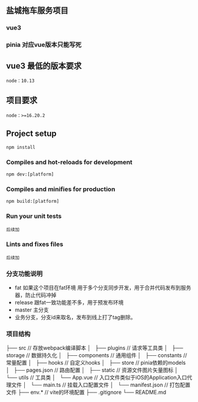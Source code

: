 ## 盐城拖车服务项目

### vue3

### pinia 对应vue版本只能写死


## vue3 最低的版本要求
```
node：10.13
```

## 项目要求
```
node：>=16.20.2
```

## Project setup
```
npm install
```

### Compiles and hot-reloads for development
```
npm dev:[platform]
```

### Compiles and minifies for production
```
npm build:[platform]
```

### Run your unit tests
```
后续加
```

### Lints and fixes files
```
后续加
```

### 分支功能说明

 * fat 如果这个项目在fat环境 用于多个分支同步开发，用于合并代码发布到服务器，防止代码冲掉
 * release 跟fat一致功能差不多，用于预发布环境
 * master 主分支
 * 业务分支，分支id来取名，发布到线上打了tag删除。

### 项目结构
├── src // 存放webpack编译脚本
│   ├── plugins // 请求等工具类
│   ├── storage // 数据持久化
│   ├── components // 通用组件
│   ├── constants // 常量配置
│   ├── hooks // 自定义hooks
│   ├── store // pinia依赖的models
│   ├── pages.json // 路由配置
│   ├── static // 资源文件图片矢量图标
│   └── utils   // 工具类
│   └── App.vue   // 入口文件类似于iOS的Application入口代理文件
│   └── main.ts   // 挂载入口配置文件
│   └── manifest.json   // 打包配置文件
├── env.* // vite的环境配置
├── .gitignore 
└── README.md